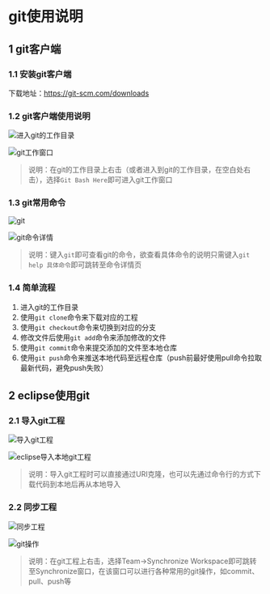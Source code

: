 # git使用说明

## 1 git客户端

### 1.1 安装git客户端

下载地址：https://git-scm.com/downloads

### 1.2 git客户端使用说明

![进入git的工作目录](./进入git的工作目录.png)

![git工作窗口](./git工作窗口.png)

> 说明：在git的工作目录上右击（或者进入到git的工作目录，在空白处右击），选择`Git Bash Here`即可进入git工作窗口

### 1.3 git常用命令

![git](./git命令.png)

![git命令详情](./git命令详情.png)

> 说明：键入`git`即可查看git的命令，欲查看具体命令的说明只需键入`git help 具体命令`即可跳转至命令详情页

### 1.4 简单流程

1. 进入git的工作目录
2. 使用`git clone`命令来下载对应的工程
3. 使用`git checkout`命令来切换到对应的分支
4. 修改文件后使用`git add`命令来添加修改的文件
5. 使用`git commit`命令来提交添加的文件至本地仓库
6. 使用`git push`命令来推送本地代码至远程仓库（push前最好使用pull命令拉取最新代码，避免push失败）

## 2 eclipse使用git

### 2.1 导入git工程

![导入git工程](./eclipse导入git工程.png)

![eclipse导入本地git工程](./eclipse导入本地git工程.png)

> 说明：导入git工程时可以直接通过URI克隆，也可以先通过命令行的方式下载代码到本地后再从本地导入

### 2.2 同步工程

![同步工程](./同步工程.png)

![git操作](./git操作.png)

> 说明：在git工程上右击，选择Team->Synchronize Workspace即可跳转至Synchronize窗口，在该窗口可以进行各种常用的git操作，如commit、pull、push等